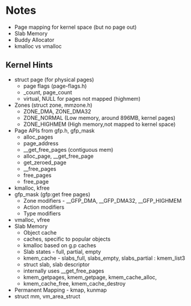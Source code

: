 # Notes

* Page mapping for kernel space (but no page out)
* Slab Memory
* Buddy Allocator
* kmalloc vs vmalloc

## Kernel Hints
* struct page (for physical pages)
  * page flags (page-flags.h)
  * _count, page_count
  * virtual, NULL for pages not mapped (highmem)
* Zones (struct zone, mmzone.h)
  * ZONE_DMA, ZONE_DMA32
  * ZONE_NORMAL (Low memory, around 896MB, kernel pages)
  * ZONE_HIGHMEM (High memory,not mapped to kernel space)
* Page APIs from gfp.h, gfp_mask  
  * alloc_pages 
  * page_address
  * __get_free_pages (contiguous mem)
  * alloc_page, __get_free_page
  * get_zeroed_page
  * __free_pages
  * free_pages
  * free_page
* kmalloc, kfree
* gfp_mask (gfp:get free pages)
  * Zone modifiers - __GFP_DMA, __GFP_DMA32, __GFP_HIGHMEM
  * Action modifiers
  * Type modifiers
* vmalloc, vfree
* Slab Memory
  * Object cache
  * caches, specific to popular objects
  * kmalloc based on g.p caches
  * Slab states - full, partial, empty
  * kmem_cache - slabs_full, slabs_empty, slabs_partial : kmem_list3
  * struct slab, slab descriptor
  * internally uses __get_free_pages
  * kmem_getpages, kmem_getpage, kmem_cache_alloc, 
  * kmem_cache_free, kmem_cache_destroy
* Permanent Mapping - kmap, kunmap
* struct mm, vm_area_struct
